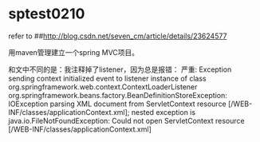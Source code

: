 # sptest0210
refer to
##http://blog.csdn.net/seven_cm/article/details/23624577

用maven管理建立一个spring MVC项目。

和文中不同的是：我注释掉了listener，因为总是报错：
严重: Exception sending context initialized event to listener instance of class org.springframework.web.context.ContextLoaderListener
org.springframework.beans.factory.BeanDefinitionStoreException: IOException parsing XML document from ServletContext resource [/WEB-INF/classes/applicationContext.xml]; nested exception is java.io.FileNotFoundException: Could not open ServletContext resource [/WEB-INF/classes/applicationContext.xml]
